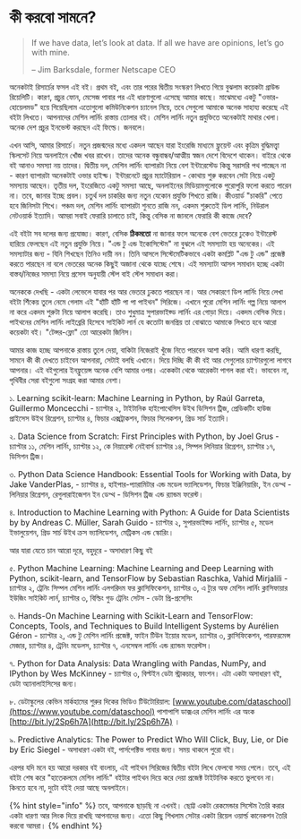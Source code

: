 # কী করবো সামনে?

> If we have data, let’s look at data. If all we have are opinions, let’s go with mine. 
>
> – Jim Barksdale, former Netscape CEO

অনেকটাই রিসার্চের ফসল এই বই। প্রথম বই,  এবং তার পরের দ্বিতীয় সংস্করণ লিখতে গিয়ে বুঝলাম কয়েকটা গ্রাউন্ড রিয়েলিটি। কারণ, প্রচুর ফোন, মেসেজ পাবার পর এই ধারণাগুলো এসেছে আমার কাছে। মাঝেমধ্যে একটু "ওভার-হোয়েলমড" হয়ে গিয়েছিলাম এতোগুলো কমিউনিকেশন চ্যানেল নিয়ে, তবে সেগুলো আমাকে অনেক সাহায্য করেছে এই বইটা লিখতে। আপনাদের মেশিন লার্নিং রাস্তায় তোলার বই। মেশিন লার্নিং নতুন প্রযুক্তিতে অনেকটাই মাথার খেলা। অনেক দেশ প্রচুর ইনভেস্ট করছেন এই ফিল্ডে। জনবলে। 

এখন আসি, আমার রিসার্চে। নতুন প্রজন্মদের মধ্যে একদল আছেন যারা ইংরেজি মাধ্যমে ফ্লুয়েন্ট এবং কৃত্রিম বুদ্ধিমত্ত্বা স্কিলসেট নিয়ে অনলাইনে খোঁজ খবর রাখেন। তাদের অনেক বন্ধুবান্ধব/আত্মীয় স্বজন দেশে বিদেশে থাকেন। বাইরে থেকে বই আনাও সমস্যা নয় তাদের। দ্বিতীয় দল, মেশিন লার্নিং ব্যাপারটা নিয়ে বেশ ইন্টারেস্টেড কিন্তু সরাসরি পথ পাচ্ছেন না - কারণ ব্যাপারটা অনেকটাই ওভার হাইপ্ড। ইন্টারনেটে প্রচুর ম্যাটেরিয়াল - কোথায় শুরু করবেন সেটা নিয়ে একটু সমস্যায় আছেন। তৃতীয় দল, ইংরেজিতে একটু সমস্যা আছে, অনলাইনের মিডিয়ামগুলোকে পুরোপুরি ফলো করতে পারেন না। তবে, জানার ইচ্ছে প্রবল। চতুর্থ দল চাকরির জন্য নতুন যেকোন প্রযুক্তি শিখতে রাজি। কীওয়ার্ড "চাকরি" পেতে হবে জিনিসটা শিখে। পঞ্চম দল, মেশিন লার্নিং ব্যাপারটা শুনতে রাজি নন, একদম শুরুতেই ডিপ লার্নিং, নিউরাল নেটওয়ার্ক ইত্যাদি। আমরা সবাই ফেরারি চালাতে চাই, কিন্তু বেসিক না জানলে ফেরারি কী কাজে দেবে?

এই বইটা সব দলের জন্য প্রযোজ্য। কারণ, বেসিক **ঠিকমতো** না জানার ফলে অনেকে বেশ ভেতরে ঢুকেও ইন্টারেস্ট হারিয়ে ফেলছেন এই নতুন প্রযুক্তি নিয়ে। "এন্ড টু এন্ড ইকোসিস্টেম" না বুঝলে এই সমস্যাটা হয় অনেকের। এই সমস্যাটার জন্য - যিনি শিখছেন তিনিও দায়ী নন। তিনি আসলে সিস্টেমেটিকভাবে একটা কমপ্লিট "এন্ড টু এন্ড" প্রজেক্ট করতে পারছেন না বলে ভেতরের অনেক কিছুই অজানা থেকে যাচ্ছে শেষে। এই সমস্যাটা আসল সমাধান হচ্ছে একটা বাস্তব/নিজের সমস্যা নিয়ে প্রসেস অনুযায়ী স্টেপ বাই স্টেপ সমাধান করা। 

অনেককে দেখছি - একটা লেভেলে যাবার পর আর ভেতরে ঢুকতে পারছেন না। আর সেকারণে ডিপ লার্নিং নিয়ে লেখা বইটা শিঁকেয় তুলে নেমে গেলাম এই "হাঁটি হাঁটি পা পা পাইথন" সিরিজে। এখানে পুরো মেশিন লার্নিং গল্প নিয়ে আলাপ না করে একদম শুরুটা নিয়ে আলাপ করেছি। তাও শুধুমাত্র সুপারভাইজ্ড লার্নিং এর গোড়া দিয়ে। একদম বেসিক দিয়ে। পাইথনের মেশিন লার্নিং লাইব্রেরি হিসেবে সাইকিট লার্ন যে কতোটা জনপ্রিয় তা বোঝাতে আমাকে লিখতে হবে আরো কয়েকটা বই। "টেন্সর-ফ্লো" তো আরেকটা জিনিস। 

আমার কাজ হচ্ছে আপনাকে রাস্তায় তুলে দেয়া, বাকিটা নিজেরাই খুঁজে নিতে পারবেন আশা করি। আমি ধারণা করছি, সামনে কী কী দেখতে চাইবেন আপনারা, সেটাই বলছি এখানে। দিয়ে দিচ্ছি কী কী বই আর সেগুলোর চ্যাপ্টারগুলো লাগবে আপনার। এই বইগুলোর ইনফ্লুয়েন্স অনেক বেশি আমার ওপর। একেকটা থেকে আরেকটা পাগল করা বই। ভাববেন না, পৃথিবীর সেরা বইগুলো সংগ্রহ করা আমার নেশা। 

১. Learning scikit-learn: Machine Learning in Python, by Raúl Garreta, Guillermo Moncecchi - চ্যাপ্টার ২, টাইটানিক হাইপোথেসিস উইথ ডিসিশন ট্রিজ,  প্রেডিকটিং হাউজ প্রাইসেস উইথ রিগ্রেশন, চ্যাপ্টার ৪, ফিচার এক্সট্রাকশন, ফিচার সিলেকশন, গ্রিড সার্চ ইত্যাদি। 

২. Data Science from Scratch: First Principles with Python, by Joel Grus - চ্যাপ্টার ১১, মেশিন লার্নিং, চ্যাপ্টার ১২, কে নিয়ারেস্ট নেইবার্স চ্যাপ্টার ১৪, সিম্পল লিনিয়ার রিগ্রেশন, চ্যাপ্টার ১৭, ডিসিশন ট্রিজ। 

৩. Python Data Science Handbook: Essential Tools for Working with Data, by Jake VanderPlas,  - চ্যাপ্টার ৪, হাইপার-প্যারামিটার এন্ড মডেল ভ্যালিডেশন, ফিচার ইঞ্জিনিয়ারিং, ইন ডেপ্থ - লিনিয়ার রিগ্রেশন, রেগুলারাইজেশন ইন ডেপ্থ -  ডিসিশন ট্রিজ এন্ড র‌্যান্ডম ফরেস্ট। 

৪. Introduction to Machine Learning with Python: A Guide for Data Scientists by by Andreas C. Müller, Sarah Guido - চ্যাপ্টার ২, সুপারভাইজ্ড লার্নিং, চ্যাপ্টার ৫, মডেল ইভালুয়েশন, গ্রিড সার্চ উইথ ক্রস ভ্যালিডেশন, মেট্রিকস এন্ড স্কোরিং।

আর যারা যেতে চান আরো দূরে, বহুদূরে - অসাধারণ কিছু বই 

৫. Python Machine Learning: Machine Learning and Deep Learning with Python, scikit-learn, and TensorFlow by Sebastian Raschka, Vahid Mirjalili - চ্যাপ্টার ২, ট্রেনিং সিম্পল মেশিন লার্নিং এলগরিদম ফর ক্লাসিফিকেশন, চ্যাপ্টার ৩, এ ট্যুর অফ মেশিন লার্নিং ক্লাসিফায়ার ইউজিং সাইকিট লার্ন, চ্যাপ্টার ৩, বিল্ডিং গুড ট্রেনিং সেটস - ডেটা প্রি-প্রসেসিং 

৬. Hands-On Machine Learning with Scikit-Learn and TensorFlow: Concepts, Tools, and Techniques to Build Intelligent Systems by Aurélien Géron - চ্যাপ্টার ২, এন্ড টু মেশিন লার্নিং প্রজেক্ট, ফাইন টিউন ইয়োর মডেল, চ্যাপ্টার ৩, ক্লাসিফিকেশন, পারফরমেন্স মেজার, চ্যাপ্টার ৪, ট্রেনিং মডেলস, চ্যাপ্টার ৭, এনসেম্বল লার্নিং এন্ড র‌্যান্ডম  ফরেস্টস। 

৭. Python for Data Analysis: Data Wrangling with Pandas, NumPy, and IPython by Wes McKinney - চ্যাপ্টার ৩, বিল্টইন ডেটা স্ট্রাকচার, ফাংশন। এটা একটা অসাধারণ বই, ডেটা অ্যানালাইসিসের জন্য। 

৮. ডেটাস্কুলের কেভিন মার্কহামের শুরুর দিকের ভিডিও টিউটোরিয়াল:  [www.youtube.com/dataschool](https://www.youtube.com/dataschool) পাশাপাশি ডাক্সএর মেশিন লার্নিং এর অংক [http://bit.ly/2Sp6h7A](http://bit.ly/2Sp6h7A) । 

৯. Predictive Analytics: The Power to Predict Who Will Click, Buy, Lie, or Die by Eric Siegel - অসাধারণ একটা বই, পার্সপেক্টিভ পাবার জন্য। সময় থাকলে পুরো বই। 

এরপর যদি মনে হয় আরো দরকার বই বাংলায়, এই পাইথন সিরিজের দ্বিতীয় বইটা লিখে ফেলবো সময় পেলে। তবে, এই বইটা শেষ করে "হাতেকলমে মেশিন লার্নিং" বইটার পাইথন দিয়ে করে দেয়া প্রজেক্ট টাইটানিক করতে ভুলবেন না। কিনতে হবে না, দুটো বইই দেয়া আছে অনলাইনে। 

{% hint style="info" %}
তবে, আপনাকে ছাড়ছি না এখনই। ছোট্ট একটা রেকমেন্ডার সিস্টেম তৈরি করার একটা ধারণা আর লিংক দিয়ে রাখছি আপনাদের জন্য। এতো কিছু শিখলাম সেটার একটা রিয়েল ওয়ার্ল্ড কানেকশন তৈরি করবো আমরা। 
{% endhint %}

